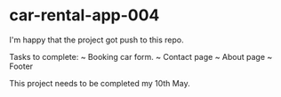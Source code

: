 # car-rental-app-004

I'm happy that the project got push to this repo.

Tasks to complete:
  ~ Booking car form.
  ~ Contact page
  ~ About page
  ~ Footer

This project needs to be completed my 10th May.
